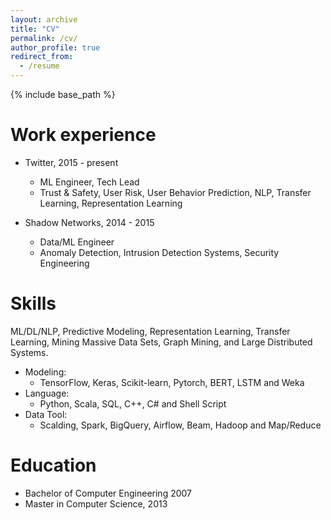 ```yaml
---
layout: archive
title: "CV"
permalink: /cv/
author_profile: true
redirect_from:
  - /resume
---
```


{% include base_path %}

Work experience
======
* Twitter, 2015 - present
  * ML Engineer, Tech Lead 
  * Trust & Safety, User Risk, User Behavior Prediction, NLP, Transfer Learning, Representation Learning

* Shadow Networks, 2014 - 2015
  * Data/ML Engineer
  * Anomaly Detection, Intrusion Detection Systems, Security Engineering

  
Skills
======
ML/DL/NLP, Predictive Modeling, Representation Learning, Transfer Learning, Mining Massive Data Sets, Graph Mining, and Large Distributed Systems.

* Modeling:
  * TensorFlow, Keras, Scikit-learn, Pytorch, BERT, LSTM and Weka
* Language:
  * Python, Scala, SQL, C++, C# and Shell Script
* Data Tool:
  * Scalding, Spark, BigQuery, Airflow, Beam, Hadoop and Map/Reduce

Education
======
* Bachelor of Computer Engineering 2007
* Master in Computer Science, 2013
